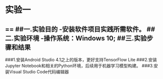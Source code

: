 # 实验一
==
##一.实验目的
-安装软件项目实践所需软件。
##二.实验环境
-操作系统：Windows 10;
##三.实验步骤和结果
-
###1.安装Android Studio 4.1之上的版本，更好支持TensorFlow Lite
###2.安装Jupyter Notebook和相关的Python环境，后续用于机器学习模型构建。
###3.安装Visual Studio Code代码编辑器
